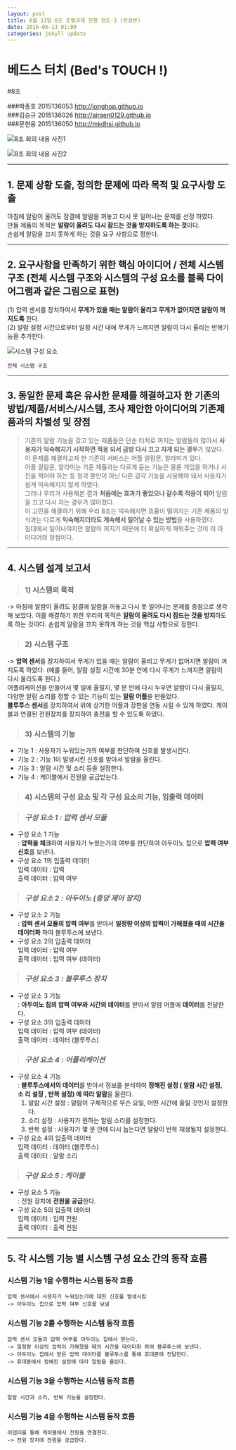 ```yaml
---
layout: post
title: 6월 13일 8조 조별과제 진행 정도-3 (완성본)
date: 2016-06-13 01:09 
categories: jekyll update
---
```




# 베드스 터치 (Bed's TOUCH !) 

#8조


###박종호 2015136053 <http://jonghop.githup.io>  
###김승규 2015136026 <http://airaen0129.github.io>   
###문현웅 2015136050 <http://mkdhsi.github.io>    
    
![8조 회의 내용 사진1](http://i.imgur.com/pOT7ecw.jpg)  


![8조 회의 내용 사진2](http://i.imgur.com/VzUhBFq.jpg)

















***


## 1. 문제 상황 도출, 정의한 문제에 따라 목적 및 요구사항 도출 

아침에 알람이 울려도 잠결에 알람을 꺼놓고 다시 못 일어나는 문제를 선정 하였다.  
만들 제품의 목적은 **알람이 울려도 다시 잠드는 것을 방지하도록 하는 것**이다.  
손쉽게 알람을 끄지 못하게 하는 것을 요구 사항으로 정한다.



***
 
## 2.  요구사항을 만족하기 위한 핵심 아이디어 / 전체 시스템 구조 (전체 시스템 구조와 시스템의 구성 요소를 블록 다이어그램과 같은 그림으로 표현)


(1) 압력 센서를 장치하여서 **무게가 있을 때는 알람이 울리고 무게가 없어지면 알람이 꺼지도록** 한다.   
(2) 알람 설정 시간으로부터 일정 시간 내에 무게가 느껴지면 알람이 다시 울리는 반복기능을 추가한다.

![시스템 구성 요소](http://i.imgur.com/hmWs69z.png)    

	전체 시스템 구조
***
## 3. 동일한 문제 혹은 유사한 문제를 해결하고자 한 기존의 방법/제품/서비스/시스템, 조사 제안한 아이디어의 기존제품과의 차별성 및 장점

> 기존의 알람 기능을 갖고 있는 제품들은 단순 터치로 꺼지는 알람들이 많아서   **사용자가 익숙해지기 시작하면 적응 되서 금방 다시 끄고 자게 되는 경우**가 많았다.   
이 문제를 해결하고자 한 기존의 서비스는 어플 알람몬, 알라미가 있다.  
어플 알람몬, 알라미는 기존 제품과는 다르게 듣는 기능은 물론 게임을 하거나 사진을 찍어야 하는 등 청각 뿐만이 아닌 다른 감각 기능을 사용해야 돼서 사용자가 쉽게 익숙해지지 않게 하였다.  
 그러나 우리가 사용해본 결과 **처음에는 효과가 좋았으나 갈수록 적응이 되어** 알람을 끄고 다시 자는 경우가 많아졌다.   
이 고민을 해결하기 위해 우리 8조는 익숙해지면 효율이 떨어지는 기존 제품의 방식과는 다르게 **익숙해지더라도 계속해서 일어날 수 있는 방법**을 사용하였다.  
침대에서 일어나야지만 알람이 꺼지기 때문에 더 확실하게 깨워주는 것이 이 아이디어의 장점이다.   

***

## 4. 시스템 설계 보고서

>### 1) 시스템의 목적  
 ->  아침에 알람이 울려도 잠결에 알람을 꺼놓고 다시 못 일어나는 문제를 중점으로 생각해 보았다. 이를 해결하기 위한 우리의 목적은 **알람이 울려도 다시 잠드는 것을 방지**하도록 하는 것이다. 손쉽게 알람을 끄지 못하게 하는 것을 핵심 사항으로 정한다.

>### 2) 시스템 구조  
 -> **압력 센서**를 장치하여서 무게가 있을 때는 알람이 울리고 무게가 없어지면 알람이 꺼지도록 하였다. (예를 들어, 알람 설정 시간에 30분 안에 다시 무게가 느껴지면 알람이 다시 울리도록 한다.)  
어플리케이션을 만들어서 몇 일에 울릴지, 몇 분 안에 다시 누우면 알람이 다시 울릴지, 다양한 알람 소리를 정할 수 있는 기능이 있는 **알람 어플**을 만들었다.  
**블루투스 센서**를 장치하여서 위에 상기한 어플과 장판을 연동 시킬 수 있게 하였다. 
케이블과 연결된 전원장치를 장치하여 충전을 할 수 있도록 하였다. 

>### 3) 시스템의 기능
  - 기능 1 : 사용자가 누워있는가의 여부를 판단하여 신호를 발생시킨다. 
  - 기능 2 : 기능 1이 발생시킨 신호를 받아서 알람을 울린다.
  - 기능 3 : 알람 시간 및 소리 등을 설정한다.
  - 기능 4 : 케이블에서 전원을 공급받는다.    


>### 4) 시스템의 구성 요소 및 각 구성 요소의 기능, 입출력 데이터
 
>### _구성 요소 1 : 압력 센서 모듈_
 - 구성 요소 1 기능  
	: **압력을 체크**하여 사용자가 누웠는가의 여부를 판단하여 아두이노 칩으로 **압력 여부 신호**를 보낸다.
 - 구성 요소 1의 입출력 데이터  
    입력 데이터 :      압력  
	      출력 데이터 : 압력 여부
>### _구성 요소 2 :  *아두이노 (중앙 제어 장치)*_
 - 구성 요소 2 기능  
	: **압력 센서 모듈의 압력 여부**를 받아서 **일정량 이상의 압력이 가해졌을 때의 시간을 	데이터화** 하여 블루투스에 보낸다.
 - 구성 요소 2의 입출력 데이터  
    입력 데이터 : 압력 여부  
출력 데이터 : 압력 여부 (데이터)    

>### _구성 요소 3 :  블루투스 장치_
- 구성 요소 3 기능  
	: **아두이노 칩의 압력 여부와 시간의 데이터**를 받아서 알람 어플에 **데이터**를 전달한다.  
- 구성 요소 3의 입출력 데이터   
 입력 데이터 : 압력 여부 (데이터)  
              출력 데이터 : 데이터 (블루투스) 

>### _구성 요소 4 : 어플리케이션_
- 구성 요소 4 기능  
	: **블루투스에서의 데이터**를 받아서 정보를 분석하여 **정해진 설정 ( 알람 시간 설정, 소	리 설정	, 반복 설정) 에 따라 알람**을 울린다.
	1. 알람 시간 설정
		: 알람이 구체적으로 무슨 요일, 어떤 시간에 울릴 것인지 설정한다.
	2. 소리 설정
		: 사용자가 원하는 알림 소리를 설정한다.
	3. 반복 설정
		:  사용자가 몇 분 안에 다시 눕는다면 알람이 반복 재생될지 설정한다. 
- 구성 요소 4의 입출력 데이터  
  입력 데이터 : 데이터 (블루투스)  
	      출력 데이터 : 알람 소리
 
>### _구성 요소 5 : 케이블_ 
- 구성 요소 5 기능  
	: 전원 장치에 **전원을 공급**한다.
- 구성 요소 5의 입출력 데이터  
  입력 데이터 : 입력 전원  
	      출력 데이터 : 출력 전원 


***
 
## 5. 각 시스템 기능 별 시스템 구성 요소 간의 동작 흐름

### 시스템 기능 1을 수행하는 시스템 동작 흐름    

	압력 센서에서 사용자가 누워있는가에 대한 신호를 발생시킴  
	-> 아두이노 칩으로 압력 여부 신호를 보냄

### 시스템 기능 2를 수행하는 시스템 동작 흐름  
  	 
	압력 센서 모듈의 압력 여부를 아두이노 칩에서 받는다.  
	-> 일정량 이상의 압력이 가해졌을 때의 시간을 데이터화 하여 블루투스에 보낸다.  
	-> 아두이노 칩에서 받은 압력 데이터를 블루투스를 통해 휴대폰에 전달한다.  
	-> 휴대폰에서 정해진 설정에 따라 알람을 울린다.

### 시스템 기능 3을 수행하는 시스템 동작 흐름

	알람 시간과 소리, 반복 기능을 설정한다.

### 시스템 기능 4을 수행하는 시스템 동작 흐름

	어댑터를 통해 케이블에서 전원을 연결한다. 
	-> 전원 장치에 전원을 공급한다.

